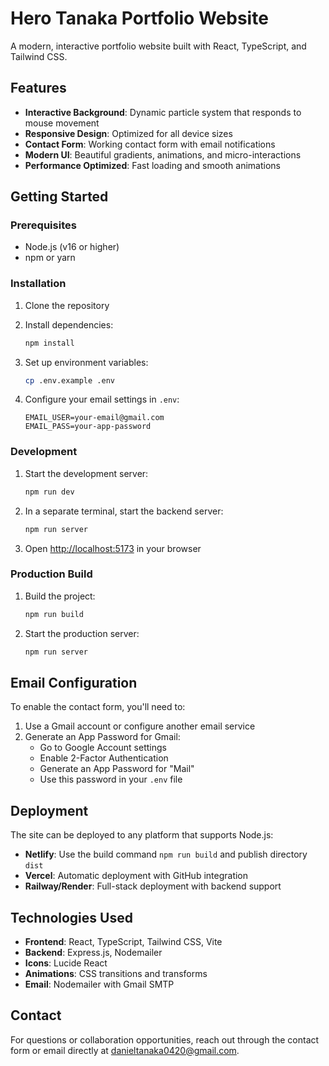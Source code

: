 # Hero Tanaka Portfolio Website

A modern, interactive portfolio website built with React, TypeScript, and Tailwind CSS.

## Features

- **Interactive Background**: Dynamic particle system that responds to mouse movement
- **Responsive Design**: Optimized for all device sizes
- **Contact Form**: Working contact form with email notifications
- **Modern UI**: Beautiful gradients, animations, and micro-interactions
- **Performance Optimized**: Fast loading and smooth animations

## Getting Started

### Prerequisites

- Node.js (v16 or higher)
- npm or yarn

### Installation

1. Clone the repository
2. Install dependencies:
   ```bash
   npm install
   ```

3. Set up environment variables:
   ```bash
   cp .env.example .env
   ```
   
4. Configure your email settings in `.env`:
   ```
   EMAIL_USER=your-email@gmail.com
   EMAIL_PASS=your-app-password
   ```

### Development

1. Start the development server:
   ```bash
   npm run dev
   ```

2. In a separate terminal, start the backend server:
   ```bash
   npm run server
   ```

3. Open [http://localhost:5173](http://localhost:5173) in your browser

### Production Build

1. Build the project:
   ```bash
   npm run build
   ```

2. Start the production server:
   ```bash
   npm run server
   ```

## Email Configuration

To enable the contact form, you'll need to:

1. Use a Gmail account or configure another email service
2. Generate an App Password for Gmail:
   - Go to Google Account settings
   - Enable 2-Factor Authentication
   - Generate an App Password for "Mail"
   - Use this password in your `.env` file

## Deployment

The site can be deployed to any platform that supports Node.js:

- **Netlify**: Use the build command `npm run build` and publish directory `dist`
- **Vercel**: Automatic deployment with GitHub integration
- **Railway/Render**: Full-stack deployment with backend support

## Technologies Used

- **Frontend**: React, TypeScript, Tailwind CSS, Vite
- **Backend**: Express.js, Nodemailer
- **Icons**: Lucide React
- **Animations**: CSS transitions and transforms
- **Email**: Nodemailer with Gmail SMTP

## Contact

For questions or collaboration opportunities, reach out through the contact form or email directly at danieltanaka0420@gmail.com.